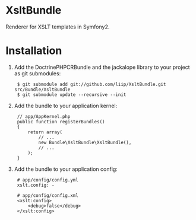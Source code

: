 XsltBundle
==========

Renderer for XSLT templates in Symfony2.

Installation
============

1. Add the DoctrinePHPCRBundle and the jackalope library to your project as git submodules:

        $ git submodule add git://github.com/liip/XsltBundle.git src/Bundle/XsltBundle
        $ git submodule update --recursive --init

2. Add the bundle to your application kernel:

        // app/AppKernel.php
        public function registerBundles()
        {
            return array(
                // ...
                new Bundle\XsltBundle\XsltBundle(),
                // ...
            );
        }

3. Add the bundle to your application config:

        # app/config/config.yml
        xslt.config: -

        # app/config/config.xml
        <xslt:config>
            <debug>false</debug>
        </xslt:config>
